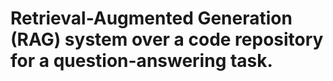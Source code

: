  # Retrieval-Augmented Generation (RAG) system over a code repository for a question-answering task.
